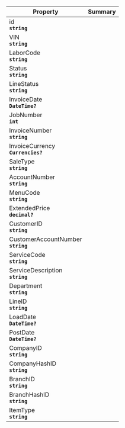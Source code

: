 
| Property | Summary |
|----------|---------|
| id <div><strong>``string``</strong></div> |  |
| VIN <div><strong>``string``</strong></div> |  |
| LaborCode <div><strong>``string``</strong></div> |  |
| Status <div><strong>``string``</strong></div> |  |
| LineStatus <div><strong>``string``</strong></div> |  |
| InvoiceDate <div><strong>``DateTime?``</strong></div> |  |
| JobNumber <div><strong>``int``</strong></div> |  |
| InvoiceNumber <div><strong>``string``</strong></div> |  |
| InvoiceCurrency <div><strong>``Currencies?``</strong></div> |  |
| SaleType <div><strong>``string``</strong></div> |  |
| AccountNumber <div><strong>``string``</strong></div> |  |
| MenuCode <div><strong>``string``</strong></div> |  |
| ExtendedPrice <div><strong>``decimal?``</strong></div> |  |
| CustomerID <div><strong>``string``</strong></div> |  |
| CustomerAccountNumber <div><strong>``string``</strong></div> |  |
| ServiceCode <div><strong>``string``</strong></div> |  |
| ServiceDescription <div><strong>``string``</strong></div> |  |
| Department <div><strong>``string``</strong></div> |  |
| LineID <div><strong>``string``</strong></div> |  |
| LoadDate <div><strong>``DateTime?``</strong></div> |  |
| PostDate <div><strong>``DateTime?``</strong></div> |  |
| CompanyID <div><strong>``string``</strong></div> |  |
| CompanyHashID <div><strong>``string``</strong></div> |  |
| BranchID <div><strong>``string``</strong></div> |  |
| BranchHashID <div><strong>``string``</strong></div> |  |
| ItemType <div><strong>``string``</strong></div> |  |
